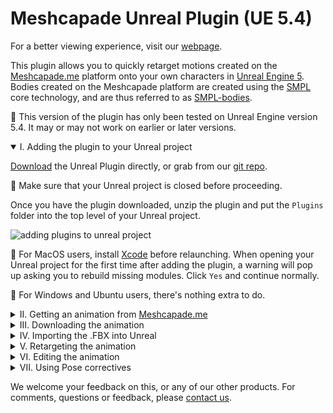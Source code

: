 # Meshcapade Unreal Plugin (UE 5.4)

<p class='hidden'>For a better viewing experience, visit our <a href='https://me.meshcapade.com/integrations/unreal'>webpage</a>.</p>

This plugin allows you to quickly retarget motions created on the [Meshcapade.me](https://me.meshcapade.com/) platform onto your own characters in [Unreal Engine 5](https://www.unrealengine.com/en-US/download). Bodies created on the Meshcapade platform are created using the [SMPL](https://smpl.is.tue.mpg.de/) core technology, and are thus referred to as [SMPL-bodies](https://smpl.is.tue.mpg.de/license.html).  

📝 This version of the plugin has only been tested on Unreal Engine version 5.4.  It may or may not work on earlier or later versions.

<details open>
<summary>I. Adding the plugin to your Unreal project</summary>

[Download](https://github.com/Meshcapade/mc-unreal/releases/latest/download/mc-unreal.zip) the Unreal Plugin directly, or grab from our [git repo](https://github.com/Meshcapade/mc-unreal).

📝 Make sure that your Unreal project is closed before proceeding.  

Once you have the plugin downloaded, unzip the plugin and put the `Plugins` folder into the top level of your Unreal project.

![adding plugins to unreal project](images/readme_plugins.gif) 

📝 For MacOS users, install [Xcode](https://apps.apple.com/us/app/xcode/id497799835?mt=12) before relaunching.  When opening your Unreal project for the first time after adding the plugin, a warning will pop up asking you to rebuild missing modules.  Click `Yes` and continue normally.

📝 For Windows and Ubuntu users, there's nothing extra to do.

</details>

<details>
<summary>II. Getting an animation from <a href='https://me.meshcapade.com' target='_blank'>Meshcapade.me</a></summary>

Currently, there are two ways to get animations from [Meshcapade.me](https://me.meshcapade.com/):
- [Motion from video](https://me.meshcapade.com/from-videos) - extract the human motion from a video.

- [Motion from text](https://me.meshcapade.com/editor) - find a human motion in our library of thousands of motions.

### A. [Motion from video](https://me.meshcapade.com/from-videos)
To get an animation from a video, visit the Meshcapade [motion from video](https://me.meshcapade.com/from-videos) page.  Follow the prompts until you've created an animated avatar.

![from video](images/readme_afv00.png)

### B. [Motion from text](https://me.meshcapade.com/editor)
To search for a motion from our motion library, visit the Meshcapade [editor](https://me.meshcapade.com/editor) page. On the top right, there is a search box where you can find animation.  Once you've found the animation you want, save the avatar into your vault.

![from text](images/readme_tmr00.png) 

</details>

<details id='downloading'>
<summary>III. Downloading the animation </summary>

Go to your [avatar vault](https://me.meshcapade.com/vault) and open the avatar in editor (which contains the motion you'd like to download). Once the avatar is open in the editor, click the Download button located at the top left corner of the page. Download options will then appear. If you're only interested in downloading the motion–which will make the import process faster, make sure that `file format` is set to `.FBX` (`.OBJ` has no motion).  and `compatibility mode` is set to `Unreal - no blend shapes`. If you want to use [Pose Correctives](#pose-correctives), then make sure `compatibility mode` is set to `Unreal`. Click Download avatar.

![download](images/readme_download00.jpeg)

</details>

<details id='importing'>
<summary>IV. Importing the .FBX into Unreal</summary>

With the .FBX downloaded, import it into your unreal project (File > Import).

Set the skeleton to `SK_MeshcapadeBody`.  If you don't see it, then click the gear next to the search box and make sure `Show Plugin Content` is checked.  In the content browser, `SK_MeshcapadeBody` is located here: `Content/Plugins/Meshcapade/Meshes/SK_MeshcapadeBody`.

![import00](images/readme_import00.png)


📝 Make sure that `Import Animation` is checked.

📝 If you’re interested in the [Pose Correctives](#pose-correctives), you also need to use the check `Import Morph Targets`.

![import00](images/readme_import03.png)

📝 If you are importing a single frame .FBX, for example if you [created a SMPL-body from an image](https://me.meshcapade.com/from-photos), also check `Use T0 As Ref Pose`.
</details>

<details>
<summary>V. Retargeting the animation</summary>

One thing you may want to do is retarget the motion from the SMPL-body onto the body of your character.  

### A. Auto Retargeting

As of 5.4, this process has been massively simplified.  Just find your animation, right click on it, and choose `Retarget Animations`.

![retarget06.png](images/readme_retarget06.png)

Assign the character to which you'd like to transfer the animation to the `Target Skeletal Mesh`.  Choose the animation(s) you want to retarget, and then click `Export Animations`.

![retarget07.png](images/readme_retarget07.png)

If the animation looks the way you want it to, then you can skip to [editing the animation](#editing)

### B. Editing the Retargeter

If the animation isn't exactly the way you'd like it, you can adjust the retargeter.  By default `Auto Generate Retargeter` is checked.  We can mofidy the retargeting assets to make them exactly what we want them to be.

In the `Retarget Animations` menu, choose `Export Retarget Assets` 
![retarget08.png](images/readme_retarget08.png)

Open the newly generated retargeting asset.
![retarget09.png](images/readme_retarget09.png)

To adjust the retargeter, click the 3 dots next to `Running Retarget`, and select `Edit Retarget Pose`.
![retarget10.png](images/readme_retarget10.png)

You can see that on the automatic retargeter the spine and one of the arms need to be fixed.  Select the bone you want to fix, press `e` to enter rotation mode, and then manually correct the rotation.  
![retarget01.gif](images/readme_retarget00.gif)

Right click on your animation again, and choose `Retarget Animations`.  But this time, uncheck `Auto Generate Retargeter` and set the retargeter to the one you corrected.  Repeat the process of editing the retargeter and testing it until it's the way you want it.  The exact issues you face with the automatically generated retargeter will vary depending on your specific character. 
![retarget11.png](images/readme_retarget11.png)

Here's an example of the retargeted animation on a custom character next to the original animation.

[![Retargeting Example](images/readme_preview_retargetingexample.png)](https://youtu.be/dDYhbGmUmCA "Retarget Example")

</details>

<details id='editing'>
<summary>VI. Editing the animation</summary>

If the animation doesn't look right on your character, there are two options:  
1. The first is to go back to the platform and try to get something more suitable.  You can go to the [motion from video](https://me.meshcapade.com/from-videos) page and upload a different video to get different results, or you can go to the [motion from text](https://me.meshcapade.com/editor) section of the editor and try to search for a more suitable animation using a different prompt.
2. The second thing you can do is edit the animation after the fact, and there are several ways to do this.  An easy way to do this which also gives you lots of control, is to use a control rig that has a forward and backward solver.

The control rig that comes with the third-person template, which we also ship with the plugin, is sufficient for this.  In the content browser, go to `Plugins` > `Meshcapade Content` > `Rigs` and duplicate the `CR_Mannequin_Body` rig.

![controlrig0](images/readme_controlrig00.png)

You will have to make edits to this control rig depending on how different your character's skeleton is from the Unreal conventional skeleton.

In the `Preview Scene Settings`, change the preview mesh to that of your character.

If you are retargeting a UE4 character, for example, you would need to make a few changes to the skeleton.  In the Rig Hierarchy, you can rearrange bones by clicking and dragging them.  The spine, neck, and hands are in different places in the UE4 and UE5 conventional skeletons.  You would need to make the following changes:
- Move `clavicle_l`, `clavicle_r` and `neck_01` to be underneath `spine_03`
- Move `head` to be underneath `neck_01`
- On both hands, move `index_01`, `middle_01`, `ring_01`, and `pinky_01` to be direct children of their corresponding `hand` bones.

![controlrig1](images/readme_controlrig01.png)

For more information on this subject, see the Unreal documentation on [Control Rig](https://docs.unrealengine.com/5.4/en-US/control-rig-in-unreal-engine/).

Once you have a control rig that works with your character, you can bake the animation onto that control rig.  Make a new level sequence by right-clicking and typing `level sequence` or going to `Cinematics` > `Level Sequence`.  Drag the animation asset into your level, select it, and then in the sequencer select `+Track` > `Actor To Sequencer` > `<your animation asset>`.

Click the `+` to the right of `Animation` and add your animation asset.

Right-click on the top node of your animation in the track panel and choose `Bake to Control Rig` > `<your control rig>`.  Click `Create`.

Note: the animation will only bake what's between the red and green markers on the timeline.  If you want to trim the animation, you can do it by moving the markers.

[![Animation Editing Example 1](images/readme_preview_animediting0.png)](https://youtu.be/FoIkByz4ePU "Animation Editing Example 1")

Select the new control rig layer on the track, right-click, and choose `Add Section` > `Additive`.  This will allow you to add an animation on top of the existing animation.

![anim editing1](images/readme_animediting00.png)

At this point, you can spend as little or as much time as you'd like to make the animation do what you want to do. In the example below, I tweak the height of the global control so that the character doesn't clip the ground as much as he bends forward.  You could then fix the hands and fingers or, cartoony motion, etc.

[![Animation Editing Example 2](images/readme_preview_animediting1.png)](https://youtu.be/tRF8h6V9KIw "Animation Editing Example 2")

Once you're happy with your animation, the last step is to bake it.  Right-click on the top node in the track panel, choose `Bake Animation Sequence`, and save it.  Now your edited animation can be used as normal.

![anim editing1](images/readme_animediting01.png)

</details>

<details id='pose-correctives'>
<summary>VII. Using Pose correctives</summary>

Pose correctives allow for real-time calculation of pose-based deformations to SMPL-bodies.  They are a complex set of blend shapes that we apply based on the pose of the skeleton.  This achieves much more realistic soft tissue deformation than the traditional skinning method.  They are also extremely easy to apply to actor blueprints.

[![Pose Corrective Explanation](images/readme_preview_posecorrective0.png)](https://youtu.be/CxJnpEXfjG0 "Pose Corrective Explanation")

<center> 
<span style="font-size:.9em;">

_In the example above, the body on the left shows the motion with the pose correctives applied, <br>and the body on the right shows the pose correctives without the motion._

</span>
</center>

📝 To be able to use pose correctives, make sure you enable `Import Morph Targets` in the [import step](#importing) when you import a SMPL-body.

To enable pose correctives on blueprint actor, add a skeletal mesh component that contains a SMPL-body, then add the `Pose Correctives` actor component to the same blueprint.

[![Adding Pose Correctives](images/readme_preview_posecorrective1.png)](https://youtu.be/ZKWhLW5n00c "Adding Pose Correctives")

The example below has two bodies overlapping to illustrate the result further.  The orange body doesn't have pose correctives, the textured body does.

[![Pose Correctives in Unreal](images/readme_preview_posecorrective2.png)](https://youtu.be/3F3ReRXnuV4 "Pose Correctives in Unreal")
</details>

We welcome your feedback on this, or any of our other products.  For comments, questions or feedback, please [contact us](https://meshcapade.com/contact).

